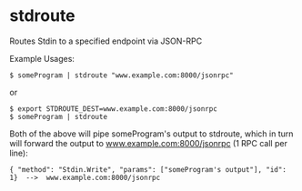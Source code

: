 # stdroute
Routes Stdin to a specified endpoint via JSON-RPC

Example Usages:

    $ someProgram | stdroute "www.example.com:8000/jsonrpc"
    
or

    $ export STDROUTE_DEST=www.example.com:8000/jsonrpc
    $ someProgram | stdroute

Both of the above will pipe someProgram's output to stdroute, which in turn will forward the output to www.example.com:8000/jsonrpc (1 RPC call per line):

    { "method": "Stdin.Write", "params": ["someProgram's output"], "id": 1}  -->  www.example.com:8000/jsonrpc

